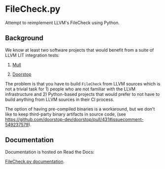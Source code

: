 # FileCheck.py

Attempt to reimplement LLVM's FileCheck using Python.

## Background

We know at least two software projects that would benefit from a suite of
LLVM LIT integration tests:

1. [Mull](https://github.com/mull-project/mull)

2. [Doorstop](https://github.com/doorstop-dev/doorstop/pull/431)

The problem is that you have to build `FileCheck` from LLVM sources
which is not a trivial task for 1) people who are not familiar with the LLVM
infrastructure and 2) Python-based projects that would prefer to not have
to build anything from LLVM sources in their CI process.

The option of having pre-compiled binaries is a workaround, but we don't like to
keep third-party binary artifacts in source code,
(see https://github.com/doorstop-dev/doorstop/pull/431#issuecomment-549237579).

## Documentation

Documentation is hosted on Read the Docs:

[FileCheck.py documentation](https://filecheck.readthedocs.io/en/latest/index.html).

